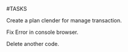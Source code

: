 #TASKS

Create a plan clender for manage transaction.

Fix Error in console browser.

Delete another code.
